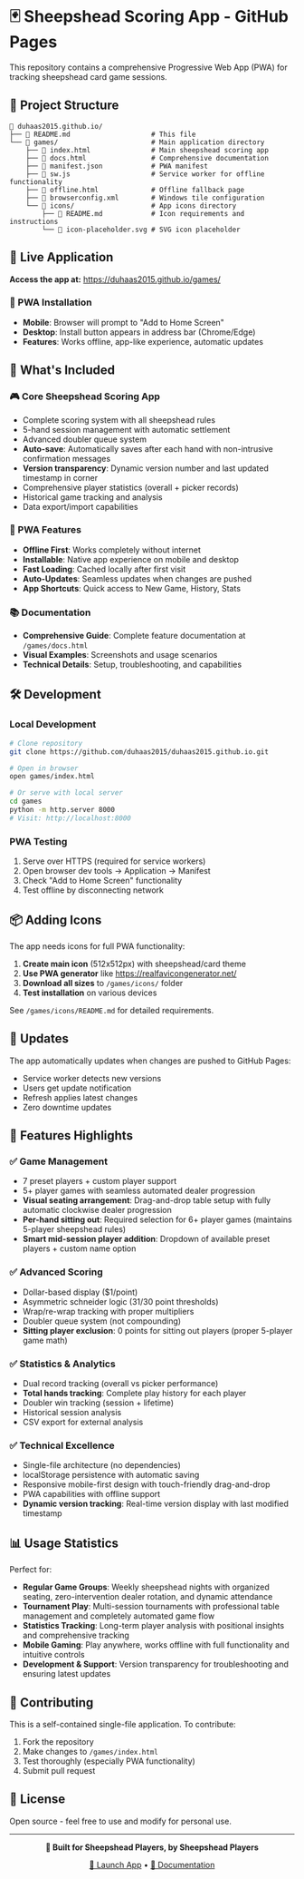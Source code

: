 # 🃏 Sheepshead Scoring App - GitHub Pages

This repository contains a comprehensive Progressive Web App (PWA) for tracking sheepshead card game sessions.

## 📁 Project Structure

```
📁 duhaas2015.github.io/
├── 📄 README.md                    # This file
└── 📁 games/                       # Main application directory
    ├── 📄 index.html               # Main sheepshead scoring app
    ├── 📄 docs.html                # Comprehensive documentation
    ├── 📄 manifest.json            # PWA manifest
    ├── 📄 sw.js                    # Service worker for offline functionality
    ├── 📄 offline.html             # Offline fallback page
    ├── 📄 browserconfig.xml        # Windows tile configuration
    └── 📁 icons/                   # App icons directory
        ├── 📄 README.md            # Icon requirements and instructions
        └── 📄 icon-placeholder.svg # SVG icon placeholder
```

## 🚀 Live Application

**Access the app at:** https://duhaas2015.github.io/games/

### 📱 PWA Installation
- **Mobile**: Browser will prompt to "Add to Home Screen"
- **Desktop**: Install button appears in address bar (Chrome/Edge)
- **Features**: Works offline, app-like experience, automatic updates

## 🎯 What's Included

### 🎮 Core Sheepshead Scoring App
- Complete scoring system with all sheepshead rules
- 5-hand session management with automatic settlement
- Advanced doubler queue system
- **Auto-save**: Automatically saves after each hand with non-intrusive confirmation messages
- **Version transparency**: Dynamic version number and last updated timestamp in corner
- Comprehensive player statistics (overall + picker records)
- Historical game tracking and analysis
- Data export/import capabilities

### 📱 PWA Features
- **Offline First**: Works completely without internet
- **Installable**: Native app experience on mobile and desktop
- **Fast Loading**: Cached locally after first visit
- **Auto-Updates**: Seamless updates when changes are pushed
- **App Shortcuts**: Quick access to New Game, History, Stats

### 📚 Documentation
- **Comprehensive Guide**: Complete feature documentation at `/games/docs.html`
- **Visual Examples**: Screenshots and usage scenarios
- **Technical Details**: Setup, troubleshooting, and capabilities

## 🛠️ Development

### Local Development
```bash
# Clone repository
git clone https://github.com/duhaas2015/duhaas2015.github.io.git

# Open in browser
open games/index.html

# Or serve with local server
cd games
python -m http.server 8000
# Visit: http://localhost:8000
```

### PWA Testing
1. Serve over HTTPS (required for service workers)
2. Open browser dev tools → Application → Manifest
3. Check "Add to Home Screen" functionality
4. Test offline by disconnecting network

## 📦 Adding Icons

The app needs icons for full PWA functionality:

1. **Create main icon** (512x512px) with sheepshead/card theme
2. **Use PWA generator** like https://realfavicongenerator.net/
3. **Download all sizes** to `/games/icons/` folder
4. **Test installation** on various devices

See `/games/icons/README.md` for detailed requirements.

## 🔄 Updates

The app automatically updates when changes are pushed to GitHub Pages:
- Service worker detects new versions
- Users get update notification
- Refresh applies latest changes
- Zero downtime updates

## 🎯 Features Highlights

### ✅ Game Management
- 7 preset players + custom player support
- 5+ player games with seamless automated dealer progression
- **Visual seating arrangement**: Drag-and-drop table setup with fully automatic clockwise dealer progression
- **Per-hand sitting out**: Required selection for 6+ player games (maintains 5-player sheepshead rules)
- **Smart mid-session player addition**: Dropdown of available preset players + custom name option

### ✅ Advanced Scoring
- Dollar-based display ($1/point)
- Asymmetric schneider logic (31/30 point thresholds)
- Wrap/re-wrap tracking with proper multipliers
- Doubler queue system (not compounding)
- **Sitting player exclusion**: 0 points for sitting out players (proper 5-player game math)

### ✅ Statistics & Analytics
- Dual record tracking (overall vs picker performance)
- **Total hands tracking**: Complete play history for each player
- Doubler win tracking (session + lifetime)
- Historical session analysis
- CSV export for external analysis

### ✅ Technical Excellence
- Single-file architecture (no dependencies)
- localStorage persistence with automatic saving
- Responsive mobile-first design with touch-friendly drag-and-drop
- PWA capabilities with offline support
- **Dynamic version tracking**: Real-time version display with last modified timestamp

## 📊 Usage Statistics

Perfect for:
- **Regular Game Groups**: Weekly sheepshead nights with organized seating, zero-intervention dealer rotation, and dynamic attendance
- **Tournament Play**: Multi-session tournaments with professional table management and completely automated game flow
- **Statistics Tracking**: Long-term player analysis with positional insights and comprehensive tracking
- **Mobile Gaming**: Play anywhere, works offline with full functionality and intuitive controls
- **Development & Support**: Version transparency for troubleshooting and ensuring latest updates

## 🤝 Contributing

This is a self-contained single-file application. To contribute:
1. Fork the repository
2. Make changes to `/games/index.html`
3. Test thoroughly (especially PWA functionality)
4. Submit pull request

## 📄 License

Open source - feel free to use and modify for personal use.

---

<div align="center">

**🎯 Built for Sheepshead Players, by Sheepshead Players**

[🚀 Launch App](https://duhaas2015.github.io/games/) • [📖 Documentation](https://duhaas2015.github.io/games/docs.html)

</div>